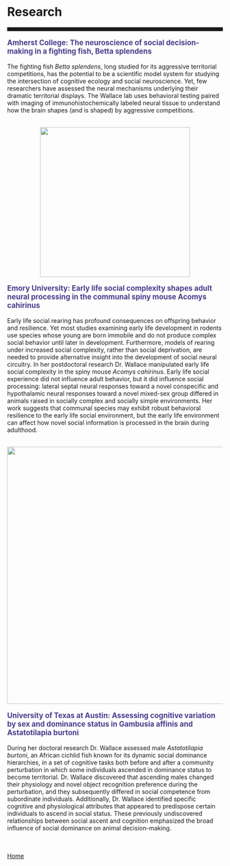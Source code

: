 <body>
		
<div class="container">
<div class="blurb">
<h1>Research</h1>
<hr style="height:9px;color:#84949B">


<p style="text-align:left;font-size:120%"><b><font color="darkslateblue">Amherst College: The neuroscience of social decision-making in a fighting fish, Betta splendens </font></b><br></p>
The fighting fish <i>Betta splendens</i>, long studied for its aggressive territorial competitions, has the potential to be a scientific model system for studying the intersection of cognitive ecology and social neuroscience. Yet, few researchers have assessed the neural mechanisms underlying their dramatic territorial displays. The Wallace lab uses behavioral testing paired with imaging of immunohistochemically labeled neural tissue to understand how the brain shapes (and is shaped) by aggressive competitions.
 <br><br>

<p><center><img src="/images/Wallace african spiny mouse gif 2021.gif" height="350"> </center></p>

<p style="text-align:left;font-size:120%"><b><font color="darkslateblue">Emory University: Early life social complexity shapes adult neural processing in the communal spiny mouse Acomys cahirinus</font></b><br></p>

Early life social rearing has profound consequences on offspring behavior and resilience. Yet most studies examining early life development in rodents use species whose young are born immobile and do not produce complex social behavior until later in development. Furthermore, models of rearing under increased social complexity, rather than social deprivation, are needed to provide alternative insight into the development of social neural circuitry. In her postdoctoral research Dr. Wallace manipulated early life social complexity in the spiny mouse <i>Acomys cahirinus</i>. Early life social experience did not influence adult behavior, but it did influence social processing: lateral septal neural responses toward a novel conspecific and hypothalamic neural responses toward a novel mixed-sex group differed in animals raised in socially complex and socially simple environments. Her work suggests that communal species may exhibit robust behavioral resilience to the early life social environment, but the early life environment can affect how novel social information is processed in the brain during adulthood. <br><br>


<p><center><img src="/images/choose texas gif 2019.gif" width="600"></center></p>


<p style="text-align:left;font-size:120%"><b><font color="darkslateblue">University of Texas at Austin: Assessing cognitive variation by sex and dominance status in Gambusia affinis and Astatotilapia burtoni</font></b><br></p>

During her doctoral research Dr. Wallace assessed male <i>Astatotilapia burtoni</i>, an African cichlid fish known for its dynamic social dominance hierarchies, in a set of cognitive tasks both before and after a community perturbation in which some individuals ascended in dominance status to become territorial. Dr. Wallace discovered that ascending males changed their physiology and novel object recognition preference during the perturbation, and they subsequently differed in social competence from subordinate individuals. Additionally, Dr. Wallace identified specific cognitive and physiological attributes that appeared to predispose certain individuals to ascend in social status. These previously undiscovered relationships between social ascent and cognition emphasized the broad influence of social dominance on animal decision-making.








	
<br><br><a href="../">Home</a>
